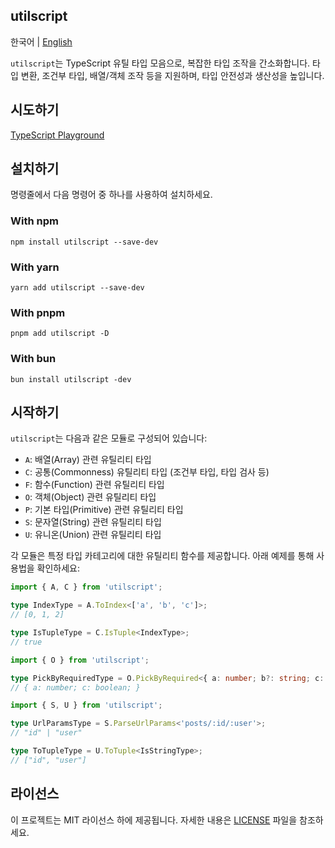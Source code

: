 ## utilscript

한국어 | [English](./README-en_us.md)

`utilscript`는 TypeScript 유틸 타입 모음으로, 복잡한 타입 조작을 간소화합니다. 타입 변환, 조건부 타입, 배열/객체 조작 등을 지원하며, 타입 안전성과 생산성을 높입니다.

## 시도하기

[TypeScript Playground](https://www.typescriptlang.org/play/?#code/PQKhCgAIUweDcSP3IHUCmAbAxgewLYsgC5aQCuBAlmgM4YBO5ADgZAApoCGAngOa1YkA7ACYBCSIF4NwAF7UGDMgAVABbkqkFZHaQqDdhnxFIKAB4MU9PAOYB3cgUWQABmUo16TBwBpIczQyxWzADMSNFIKNFtOSAiAI1p2WijArFoFTlMAZTpGAjFxQHJdwApyOTkAMRR0SEDaCsJiYwY0FPx2YUIUKmYANwTyflVnCIIo4dMqADo5AAl2BgYo7CFyAW48wGA9mWBwcHIcP1pmAG9IAEEvAGEvUq8AeS8WLwyvAFVIAF8qvhxIAHJB1xyPwA3NtsAJOhpaKkALyQADaAEYvAAmLwAZi8ABYvABWAC6GlUYM6IPAo3wpUoBDMQhOUMgsJO40paGptAAPOSsIFIbQUQA+IFAA)

## 설치하기

명령줄에서 다음 명령어 중 하나를 사용하여 설치하세요.

### With npm

```script
npm install utilscript --save-dev
```

### With yarn

```script
yarn add utilscript --save-dev
```

### With pnpm

```script
pnpm add utilscript -D
```

### With bun

```script
bun install utilscript -dev
```

## 시작하기

`utilscript`는 다음과 같은 모듈로 구성되어 있습니다:

- `A`: 배열(Array) 관련 유틸리티 타입
- `C`: 공통(Commonness) 유틸리티 타입 (조건부 타입, 타입 검사 등)
- `F`: 함수(Function) 관련 유틸리티 타입
- `O`: 객체(Object) 관련 유틸리티 타입
- `P`: 기본 타입(Primitive) 관련 유틸리티 타입
- `S`: 문자열(String) 관련 유틸리티 타입
- `U`: 유니온(Union) 관련 유틸리티 타입

각 모듈은 특정 타입 카테고리에 대한 유틸리티 함수를 제공합니다. 아래 예제를 통해 사용법을 확인하세요:

```ts
import { A, C } from 'utilscript';

type IndexType = A.ToIndex<['a', 'b', 'c']>;
// [0, 1, 2]

type IsTupleType = C.IsTuple<IndexType>;
// true
```

```ts
import { O } from 'utilscript';

type PickByRequiredType = O.PickByRequired<{ a: number; b?: string; c: boolean }>;
// { a: number; c: boolean; }
```

```ts
import { S, U } from 'utilscript';

type UrlParamsType = S.ParseUrlParams<'posts/:id/:user'>;
// "id" | "user"

type ToTupleType = U.ToTuple<IsStringType>;
// ["id", "user"]
```

## 라이선스

이 프로젝트는 MIT 라이선스 하에 제공됩니다. 자세한 내용은 [LICENSE](./LICENSE) 파일을 참조하세요.
